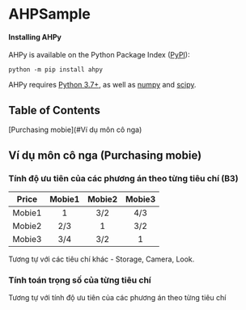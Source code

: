 # AHPSample

#### Installing AHPy

AHPy is available on the Python Package Index ([PyPI](https://pypi.org/)):

```
python -m pip install ahpy
```
AHPy requires [Python 3.7+](https://www.python.org/), as well as [numpy](https://numpy.org/) and [scipy](https://scipy.org/).

## Table of Contents

[Purchasing mobie](#Ví dụ môn cô nga)

## Ví dụ môn cô nga (Purchasing mobie)

### Tính độ ưu tiên của các phương án theo từng tiêu chí (B3)

|Price|Mobie1|Mobie2|Mobie3|
|-|:-:|:-:|:-:|
|Mobie1|1|3/2|4/3|
|Mobie2|2/3|1|3/2|
|Mobie3|3/4|3/2|1|
 
 Tương tự với các tiêu chí khác - Storage, Camera, Look.
 
 ### Tính toán trọng số của từng tiêu chí
 
 Tương tự với tính độ ưu tiên của các phương án theo từng tiêu chí 
 

 
